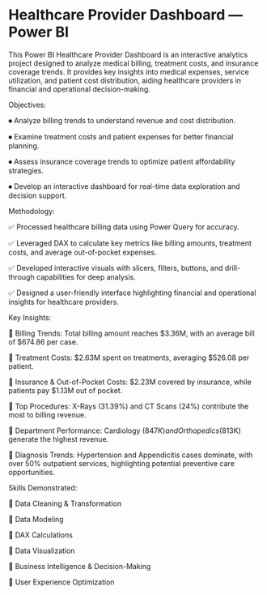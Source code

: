 # Healthcare Provider Dashboard — Power BI

This Power BI Healthcare Provider Dashboard is an interactive analytics project designed to analyze medical billing, treatment costs, and insurance coverage trends. It provides key insights into medical expenses, service utilization, and patient cost distribution, aiding healthcare providers in financial and operational decision-making.


Objectives:

⏺ Analyze billing trends to understand revenue and cost distribution.

⏺ Examine treatment costs and patient expenses for better financial planning.

⏺ Assess insurance coverage trends to optimize patient affordability strategies.

⏺ Develop an interactive dashboard for real-time data exploration and decision support.



Methodology:

✅ Processed healthcare billing data using Power Query for accuracy.

✅ Leveraged DAX to calculate key metrics like billing amounts, treatment costs, and average out-of-pocket expenses.

✅ Developed interactive visuals with slicers, filters, buttons, and drill-through capabilities for deep analysis.

✅ Designed a user-friendly interface highlighting financial and operational insights for healthcare providers.



Key Insights:

📌 Billing Trends: Total billing amount reaches $3.36M, with an average bill of $674.86 per case.

📌 Treatment Costs: $2.63M spent on treatments, averaging $526.08 per patient.

📌 Insurance & Out-of-Pocket Costs: $2.23M covered by insurance, while patients pay $1.13M out of pocket.

📌 Top Procedures: X-Rays (31.39%) and CT Scans (24%) contribute the most to billing revenue.


📌 Department Performance: Cardiology ($847K) and Orthopedics ($813K) generate the highest revenue.

📌 Diagnosis Trends: Hypertension and Appendicitis cases dominate, with over 50% outpatient services, highlighting potential preventive care opportunities.


Skills Demonstrated:

🔹 Data Cleaning & Transformation

🔹 Data Modeling

🔹 DAX Calculations

🔹 Data Visualization

🔹 Business Intelligence & Decision-Making

🔹 User Experience Optimization



